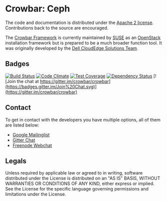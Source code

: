# Crowbar: Ceph

The code and documentation is distributed under the [Apache 2 license](http://www.apache.org/licenses/LICENSE-2.0.html).
Contributions back to the source are encouraged.

The [Crowbar Framework](https://github.com/crowbar/crowbar) is currently maintained by [SUSE](http://www.suse.com/) as
an [OpenStack](http://openstack.org) installation framework but is prepared to be a much broader function tool. It was
originally developed by the [Dell CloudEdge Solutions Team](http://dell.com/openstack).

## Badges

[![Build Status](https://travis-ci.org/crowbar/crowbar-ceph.svg?branch=master)](https://travis-ci.org/crowbar/crowbar-ceph)
[![Code Climate](https://codeclimate.com/github/crowbar/crowbar-ceph/badges/gpa.svg)](https://codeclimate.com/github/crowbar/crowbar-ceph)
[![Test Coverage](https://codeclimate.com/github/crowbar/crowbar-ceph/badges/coverage.svg)](https://codeclimate.com/github/crowbar/crowbar-ceph)
[![Dependency Status](https://gemnasium.com/crowbar/crowbar-ceph.svg)](https://gemnasium.com/crowbar/crowbar-ceph)
[![Join the chat at https://gitter.im/crowbar/crowbar](https://badges.gitter.im/Join%20Chat.svg)](https://gitter.im/crowbar/crowbar)

## Contact

To get in contact with the developers you have multiple options, all of them are listed below:

* [Google Mailinglist](https://groups.google.com/forum/#!forum/crowbar)
* [Gitter Chat](https://gitter.im/crowbar/crowbar)
* [Freenode Webchat](http://webchat.freenode.net/?channels=%23crowbar)

## Legals

Unless required by applicable law or agreed to in writing, software distributed under the License is distributed on
an "AS IS" BASIS, WITHOUT WARRANTIES OR CONDITIONS OF ANY KIND, either express or implied. See the License for the
specific language governing permissions and limitations under the License.
